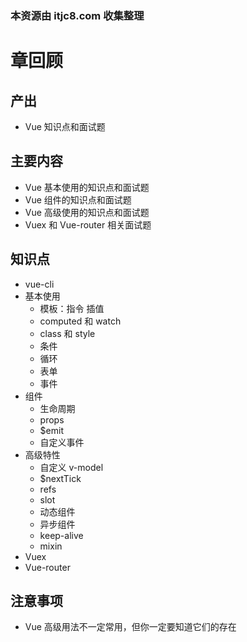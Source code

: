 ### 本资源由 itjc8.com 收集整理
# 章回顾

## 产出

- Vue 知识点和面试题

## 主要内容

- Vue 基本使用的知识点和面试题
- Vue 组件的知识点和面试题
- Vue 高级使用的知识点和面试题
- Vuex 和 Vue-router 相关面试题

## 知识点

- vue-cli
- 基本使用
    - 模板：指令 插值
    - computed 和 watch
    - class 和 style
    - 条件
    - 循环
    - 表单
    - 事件
- 组件
    - 生命周期
    - props
    - $emit
    - 自定义事件
- 高级特性
    - 自定义 v-model
    - $nextTick
    - refs
    - slot
    - 动态组件
    - 异步组件
    - keep-alive
    - mixin
- Vuex
- Vue-router

## 注意事项

- Vue 高级用法不一定常用，但你一定要知道它们的存在

